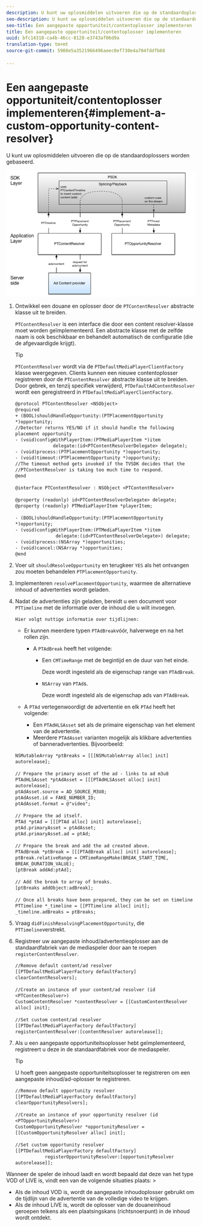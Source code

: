 ```yaml
---
description: U kunt uw oplosmiddelen uitvoeren die op de standaardoplossers worden gebaseerd.
seo-description: U kunt uw oplosmiddelen uitvoeren die op de standaardoplossers worden gebaseerd.
seo-title: Een aangepaste opportuniteit/contentoplosser implementeren
title: Een aangepaste opportuniteit/contentoplosser implementeren
uuid: bfc14318-ca4b-46cc-8128-e3743af06d9a
translation-type: tm+mt
source-git-commit: 5908e5a3521966496aeec0ef730e4a704fddfb68

---
```



# Een aangepaste opportuniteit/contentoplosser implementeren{#implement-a-custom-opportunity-content-resolver}

U kunt uw oplosmiddelen uitvoeren die op de standaardoplossers worden gebaseerd.

<!--<a id="fig_CC41E2A66BDB4115821F33737B46A09B"></a>-->

![](assets/ios_psdk_content_resolver.png)

1. Ontwikkel een douane en oplosser door de `PTContentResolver` abstracte klasse uit te breiden.

   `PTContentResolver` is een interface die door een content resolver-klasse moet worden geïmplementeerd. Een abstracte klasse met de zelfde naam is ook beschikbaar en behandelt automatisch de configuratie (die de afgevaardigde krijgt).

   >[!TIP]
   >
   >`PTContentResolver` wordt via de `PTDefaultMediaPlayerClientFactory` klasse weergegeven. Clients kunnen een nieuwe contentoplosser registreren door de `PTContentResolver` abstracte klasse uit te breiden. Door gebrek, en tenzij specifiek verwijderd, `PTDefaultAdContentResolver` wordt een geregistreerd in `PTDefaultMediaPlayerClientFactory`.

   ```
   @protocol PTContentResolver <NSObject> 
   @required 
   + (BOOL)shouldHandleOpportunity:(PTPlacementOpportunity *)opportunity;  
   //Detector returns YES/NO if it should handle the following placement opportunity 
   - (void)configWithPlayerItem:(PTMediaPlayerItem *)item  
                 delegate:(id<PTContentResolverDelegate> delegate); 
   - (void)process:(PTPlacementOpportunity *)opportunity; 
   - (void)timeout:(PTPlacementOpportunity *)opportunity;  
   //The timeout method gets invoked if the TVSDK decides that the  
   //PTContentResolver is taking too much time to respond. 
   @end 
   
   @interface PTContentResolver : NSObject <PTContentResolver> 
   
   @property (readonly) id<PTContentResolverDelegate> delegate; 
   @property (readonly) PTMediaPlayerItem *playerItem; 
   
   - (BOOL)shouldHandleOpportunity:(PTPlacementOpportunity *)opportunity; 
   - (void)configWithPlayerItem:(PTMediaPlayerItem *)item  
                  delegate:(id<PTContentResolverDelegate>) delegate; 
   - (void)process:(NSArray *)opportunities; 
   - (void)cancel:(NSArray *)opportunities; 
   @end
   ```

1. Voer uit `shouldResolveOpportunity` en terugkeer `YES` als het ontvangen zou moeten behandelen `PTPlacementOpportunity`.
1. Implementeren `resolvePlacementOpportunity`, waarmee de alternatieve inhoud of advertenties wordt geladen.
1. Nadat de advertenties zijn geladen, bereidt u een document voor `PTTimeline` met de informatie over de inhoud die u wilt invoegen.

       Hier volgt nuttige informatie over tijdlijnen:
   
   * Er kunnen meerdere typen `PTAdBreak`vóór, halverwege en na het rollen zijn.

      * A `PTAdBreak` heeft het volgende:

         * Een `CMTimeRange` met de begintijd en de duur van het einde.

            Deze wordt ingesteld als de eigenschap range van `PTAdBreak`.

         * `NSArray` van `PTAd`s.

            Deze wordt ingesteld als de eigenschap ads van `PTAdBreak`.
   * A `PTAd` vertegenwoordigt de advertentie en elk `PTAd` heeft het volgende:

      * Een `PTAdHLSAsset` set als de primaire eigenschap van het element van de advertentie.
      * Meerdere `PTAdAsset` varianten mogelijk als klikbare advertenties of banneradvertenties.
   Bijvoorbeeld:

   ```
   NSMutableArray *ptBreaks = [[[NSMutableArray alloc] init] autorelease]; 
   
   // Prepare the primary asset of the ad - links to ad m3u8 
   PTAdHLSAsset *ptAdAsset = [[[PTAdHLSAsset alloc] init] autorelease]; 
   ptAdAsset.source = AD_SOURCE_M3U8; 
   ptAdAsset.id = FAKE_NUMBER_ID; 
   ptAdAsset.format = @"video"; 
   
   // Prepare the ad itself. 
   PTAd *ptAd = [[[PTAd alloc] init] autorelease]; 
   ptAd.primaryAsset = ptAdAsset; 
   ptAd.primaryAsset.ad = ptAd; 
   
   // Prepare the break and add the ad created above. 
   PTAdBreak *ptBreak = [[[PTAdBreak alloc] init] autorelease]; 
   ptBreak.relativeRange = CMTimeRangeMake(BREAK_START_TIME, BREAK_DURATION_VALUE); 
   [ptBreak addAd:ptAd]; 
   
   // Add the break to array of breaks. 
   [ptBreaks addObject:adBreak]; 
   
   // Once all breaks have been prepared, they can be set on timeline 
   PTTimeline *_timeline = [[PTTimeline alloc] init]; 
   _timeline.adBreaks = ptBreaks;
   ```

1. Vraag `didFinishResolvingPlacementOpportunity`, die `PTTimeline`verstrekt.
1. Registreer uw aangepaste inhoud/advertentieoplosser aan de standaardfabriek van de mediaspeler door aan te roepen `registerContentResolver`.

   ```
   //Remove default content/ad resolver 
   [[PTDefaultMediaPlayerFactory defaultFactory] clearContentResolvers]; 
   
   //Create an instance of your content/ad resolver (id <PTContentResolver>) 
   CustomContentResolver *contentResolver = [[CustomContentResolver alloc] init]; 
   
   //Set custom content/ad resolver 
   [[PTDefaultMediaPlayerFactory defaultFactory] registerContentResolver:[contentResolver autorelease]];
   ```

1. Als u een aangepaste opportuniteitsoplosser hebt geïmplementeerd, registreert u deze in de standaardfabriek voor de mediaspeler.

   >[!TIP]
   >
   >U hoeft geen aangepaste opportuniteitsoplosser te registreren om een aangepaste inhoud/ad-oplosser te registreren.

   ```
   //Remove default opportunity resolver 
   [[PTDefaultMediaPlayerFactory defaultFactory] clearOpportunityResolvers]; 
   
   //Create an instance of your opportunity resolver (id <PTOpportunityResolver>) 
   CustomOpportunityResolver *opportunityResolver = [[CustomOpportunityResolver alloc] init]; 
   
   //Set custom opportunity resolver 
   [[PTDefaultMediaPlayerFactory defaultFactory]  
              registerOpportunityResolver:[opportunityResolver autorelease]];
   ```

Wanneer de speler de inhoud laadt en wordt bepaald dat deze van het type VOD of LIVE is, vindt een van de volgende situaties plaats: >
* Als de inhoud VOD is, wordt de aangepaste inhoudoplosser gebruikt om de tijdlijn van de advertentie van de volledige video te krijgen.
* Als de inhoud LIVE is, wordt de oplosser van de douaneinhoud geroepen telkens als een plaatsingskans (richtsnoerpunt) in de inhoud wordt ontdekt.

